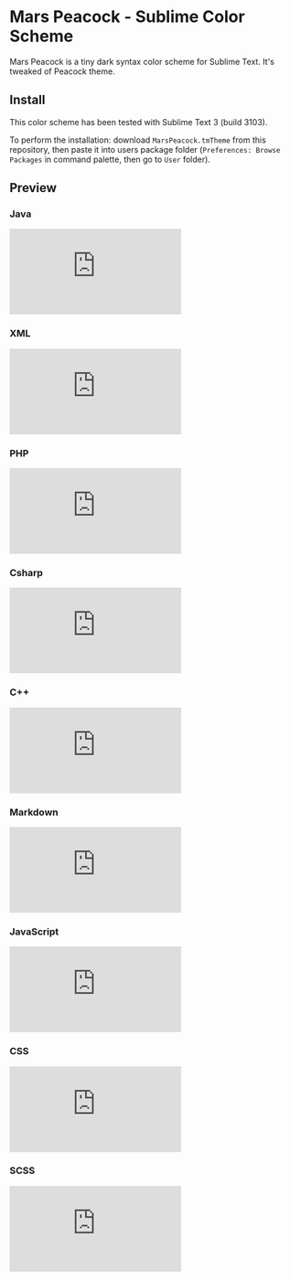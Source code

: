 # Mars Peacock - Sublime Color Scheme

Mars Peacock is a tiny dark syntax color scheme for Sublime Text. It's tweaked of Peacock theme.

## Install

This color scheme has been tested with Sublime Text 3 (build 3103).

To perform the installation: download `MarsPeacock.tmTheme` from this repository, then paste it into users package folder (`Preferences: Browse Packages` in command palette, then go to `User` folder).

## Preview

### Java

![Mars Peacock Java syntax highlight](http://aygix.free.fr/down.php?path=github/Odepax/mars-peacock/preview-java.png)

### XML

![Mars Peacock HTML syntax highlight](http://aygix.free.fr/down.php?path=github/Odepax/mars-peacock/preview-xml.png)

### PHP

![Mars Peacock PHP syntax highlight](http://aygix.free.fr/down.php?path=github/Odepax/mars-peacock/preview-php.png)


### Csharp

![Mars Peacock C# syntax highlight](http://aygix.free.fr/down.php?path=github/Odepax/mars-peacock/preview-cs.png)

### C++

![Mars Peacock C++ syntax highlight](http://aygix.free.fr/down.php?path=github/Odepax/mars-peacock/preview-cpp.png)

### Markdown

![Mars Peacock Markdown syntax highlight](http://aygix.free.fr/down.php?path=github/Odepax/mars-peacock/preview-md.png)

### JavaScript

![Mars Peacock Javascript syntax highlight](http://aygix.free.fr/down.php?path=github/Odepax/mars-peacock/preview-js.png)

### CSS

![Mars Peacock CSS syntax highlight](http://aygix.free.fr/down.php?path=github/Odepax/mars-peacock/preview-css.png)

### SCSS

![Mars Peacock Scss syntax highlight](http://aygix.free.fr/down.php?path=github/Odepax/mars-peacock/preview-scss.png)
